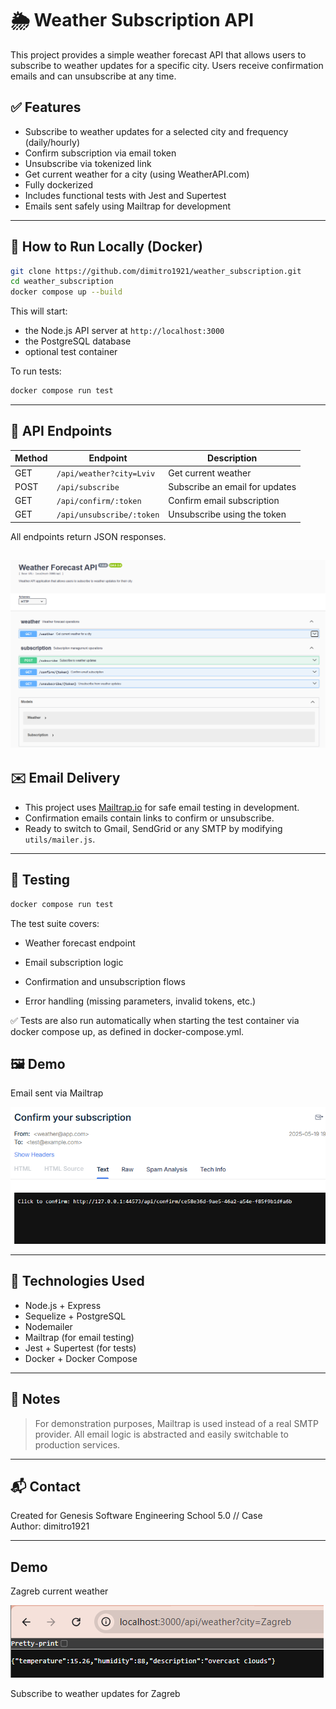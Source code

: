 # 🌦️ Weather Subscription API

This project provides a simple weather forecast API that allows users to subscribe to weather updates for a specific city. Users receive confirmation emails and can unsubscribe at any time.

## ✅ Features

- Subscribe to weather updates for a selected city and frequency (daily/hourly)
- Confirm subscription via email token
- Unsubscribe via tokenized link
- Get current weather for a city (using WeatherAPI.com)
- Fully dockerized
- Includes functional tests with Jest and Supertest
- Emails sent safely using Mailtrap for development

---

## 🚀 How to Run Locally (Docker)

```bash
git clone https://github.com/dimitro1921/weather_subscription.git
cd weather_subscription
docker compose up --build
```

This will start:

- the Node.js API server at `http://localhost:3000`
- the PostgreSQL database
- optional test container

To run tests:

```bash
docker compose run test
```

---

## 🔌 API Endpoints

| Method | Endpoint                    | Description                            |
|--------|-----------------------------|----------------------------------------|
| GET    | `/api/weather?city=Lviv`    | Get current weather                    |
| POST   | `/api/subscribe`            | Subscribe an email for updates         |
| GET    | `/api/confirm/:token`       | Confirm email subscription             |
| GET    | `/api/unsubscribe/:token`   | Unsubscribe using the token            |

All endpoints return JSON responses.

![alt text](images/image1.png)
---

## ✉️ Email Delivery

- This project uses [Mailtrap.io](https://mailtrap.io/) for safe email testing in development.
- Confirmation emails contain links to confirm or unsubscribe.
- Ready to switch to Gmail, SendGrid or any SMTP by modifying `utils/mailer.js`.

---

## 🧪 Testing

```bash
docker compose run test
```

The test suite covers:

- Weather forecast endpoint

- Email subscription logic

- Confirmation and unsubscription flows

- Error handling (missing parameters, invalid tokens, etc.)

✅ Tests are also run automatically when starting the test container via docker compose up, as defined in docker-compose.yml.


## 🖼️ Demo 
Email sent via Mailtrap

![Demo Screenshot](images/image.png)


---

## 📁 Technologies Used

- Node.js + Express
- Sequelize + PostgreSQL
- Nodemailer
- Mailtrap (for email testing)
- Jest + Supertest (for tests)
- Docker + Docker Compose

---

## 📝 Notes

> For demonstration purposes, Mailtrap is used instead of a real SMTP provider.
> All email logic is abstracted and easily switchable to production services.

---

## 📬 Contact

Created for Genesis Software Engineering School 5.0 // Case  
Author: dimitro1921

---

## Demo

Zagreb current weather

![alt text](images/image3.png)

Subscribe to weather updates for Zagreb